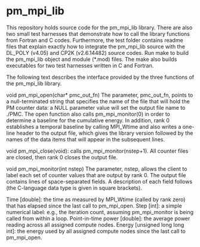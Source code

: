 pm_mpi_lib
==========

This repository holds source code for the pm_mpi_lib library. There are also two small test harnesses that demonstrate how to call the library functions from Fortran and C codes. Furthermore, the test folder contains readme files that explain exactly how to integrate the pm_mpi_lib source with the DL_POLY (v4.05) and CP2K (v2.6.14482) source codes. Run make to build the pm_mpi_lib object and module (*.mod) files. The make also builds executables for two test harnesses written in C and Fortran.

The following text describes the interface provided by the three functions of the pm_mpi_lib library.

void pm_mpi_open(char* pmc_out_fn)
The parameter, pmc_out_fn, points to a null-terminated string that specifies the name of the file that will hold the PM counter data: a NULL parameter value will set the output file name to ./PMC. The open function also calls pm_mpi_monitor(0) in order to determine a baseline for the cumulative energy. In addition, rank 0 establishes a temporal baseline by calling MPI_Wtime and also writes a one-line header to the output file, which gives the library version followed by the names of the data items that will appear in the subsequent lines.

void pm_mpi_close(void): calls pm_mpi_monitor(nstep+1). All counter files are closed, then rank 0 closes the output file.

void pm_mpi_monitor(int nstep)
The parameter, nstep, allows the client to label each set of counter values that are output by rank 0. The output file contains lines of space-separated fields. A description of each field follows (the C-language data type is given in square brackets).

Time [double]: the time as measured by MPI_Wtime (called by rank zero) that has elapsed since the last call to pm_mpi_open.
Step [int]: a simple numerical label: e.g., the iteration count, assuming pm_mpi_monitor is being called from within a loop.
Point-in-time power [double]: the average power reading across all assigned compute nodes.
Energy [unsigned long long int]: the energy used by all assigned compute nodes since the last call to pm_mpi_open.
